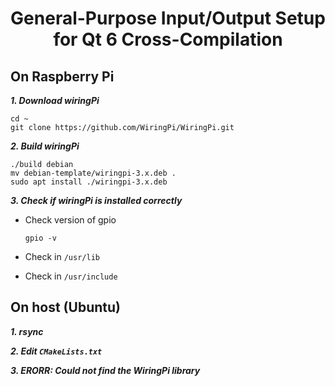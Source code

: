 <h1 align="center">General-Purpose Input/Output Setup for Qt 6 Cross-Compilation</h1>

## On Raspberry Pi
***1. Download wiringPi***
```
cd ~
git clone https://github.com/WiringPi/WiringPi.git
```

***2. Build wiringPi***
```
./build debian
mv debian-template/wiringpi-3.x.deb .
sudo apt install ./wiringpi-3.x.deb
```

***3. Check if wiringPi is installed correctly***
* Check version of gpio
    ```
    gpio -v 
    ```

* Check in `/usr/lib`
* Check in `/usr/include`
## On host (Ubuntu)
***1. rsync***

***2. Edit `CMakeLists.txt`*** 

***3. ERORR: Could not find the WiringPi library*** 

